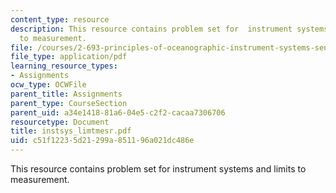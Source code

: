 ```yaml
---
content_type: resource
description: This resource contains problem set for  instrument systems and limits
  to measurement.
file: /courses/2-693-principles-of-oceanographic-instrument-systems-sensors-and-measurements-13-998-spring-2004/c51f12235d21299a851196a021dc486e_instsys_limtmesr.pdf
file_type: application/pdf
learning_resource_types:
- Assignments
ocw_type: OCWFile
parent_title: Assignments
parent_type: CourseSection
parent_uid: a34e1418-81a6-04e5-c2f2-cacaa7306706
resourcetype: Document
title: instsys_limtmesr.pdf
uid: c51f1223-5d21-299a-8511-96a021dc486e
---
```

This resource contains problem set for  instrument systems and limits to measurement.

